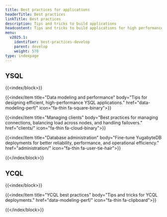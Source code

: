 ```yaml
---
title: Best practices for applications
headerTitle: Best practices
linkTitle: Best practices
description: Tips and tricks to build applications
headcontent: Tips and tricks to build applications for high performance and availability
menu:
  v2025.1:
    identifier: best-practices-develop
    parent: develop
    weight: 570
type: indexpage
---
```


## YSQL

{{<index/block>}}

  {{<index/item
    title="Data modeling and performance"
    body="Tips for designing efficient, high-performance YSQL applications."
    href="data-modeling-perf/"
    icon="fa-thin fa-square-binary">}}

  {{<index/item
    title="Managing clients"
    body="Best practices for managing connections, balancing load across nodes, and handling failovers."
    href="clients/"
    icon="fa-thin fa-cloud-binary">}}

  {{<index/item
    title="Database administration"
    body="Fine-tune YugabyteDB deployments for better reliability, performance, and operational efficiency."
    href="administration/"
    icon="fa-thin fa-user-tie-hair">}}

{{</index/block>}}

## YCQL

{{<index/block>}}

  {{<index/item
    title="YCQL best practices"
    body="Tips and tricks for YCQL deployments."
    href="data-modeling-perf/"
    icon="fa-thin fa-clipboard">}}

{{</index/block>}}
